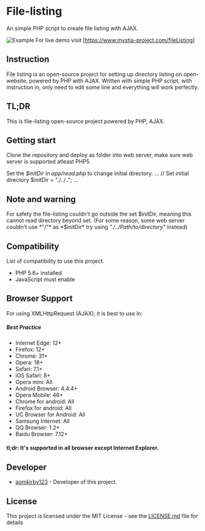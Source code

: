 # File-listing
An simple PHP script to create file listing with AJAX.

![Example](https://raw.githubusercontent.com/aomkirby123/file-listing/master/screenshot/Example.jpg)
For live demo visit [https://www.mystia-project.com/fileListing]

## Instruction
File listing is an open-source project for setting up directory listing on open-website, powered by PHP with AJAX.
Written with simple PHP script, with instruction in, only need to edit some line and everything will work perfectly.

## TL;DR
This is file-listing open-source project powered by PHP, AJAX.

## Getting start
Clone the repository and deploy as folder into web server, make sure web server is supported atleast PHP5.

Set the *$initDir* in *app/read.php* to change initial directory.
...
  // Set initial directory
  $initDir = "./../..";
...

## Note and warning
For safety the file-listing couldn't go outside the set $initDir, meaning this cannot read directory beyond set.
(For some reason, some web server couldn't use *"/"* as *$initDir* try using *"./../Path/to/directory"* instead)

## Compatibility
List of compatibility to use this project.

* PHP 5.6+ installed
* JavaScript must enable

## Browser Support
For using XMLHttpRequest (AJAX), it is best to use in:

##### Best Practice
* Internet Edge: 12+
* Firefox: 12+
* Chrome: 31+
* Opera: 18+
* Safari: 7.1+
* iOS Safari: 8+
* Opera mini: All
* Android Browser: 4.4.4+
* Opera Mobile: 46+
* Chrome for android: All
* Firefox for android: All
* UC Browser for Android: All
* Samsung Internet: All
* QQ Browser: 1.2+
* Baidu Browser: 7.12+

#### tl;dr: It's supported in all browser except Internet Explorer.

## Developer
* [aomkirby123](https://www.github.com/aomkirby123) - Developer of this project.

## License
This project is licensed under the MIT License - see the [LICENSE.md](LICENSE.md) file for details
